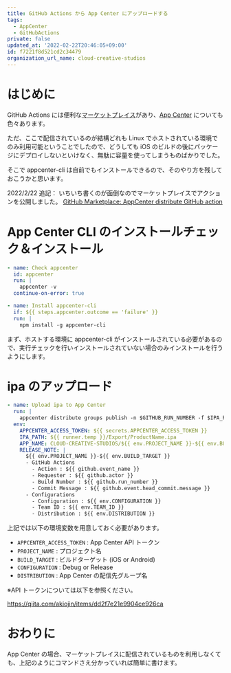 ```yaml
---
title: GitHub Actions から App Center にアップロードする
tags:
  - AppCenter
  - GitHubActions
private: false
updated_at: '2022-02-22T20:46:05+09:00'
id: f7221f8d521cd2c34479
organization_url_name: cloud-creative-studios
---
```

# はじめに

GitHub Actions には便利な[マーケットプレイス](https://github.com/marketplace?type=actions)があり、[App Center](https://github.com/marketplace?type=actions&query=App+Center+) についても色々あります。

ただ、ここで配信されているのが結構どれも Linux でホストされている環境でのみ利用可能ということでしたので、どうしても iOS のビルドの後にパッケージにデプロイしないといけなく、無駄に容量を使ってしまうものばかりでした。

そこで appcenter-cli は自前でもインストールできるので、そのやり方を残しておこうかと思います。

2022/2/22 追記：
いちいち書くのが面倒なのでマーケットプレイスでアクションを公開しました。
[GitHub Marketplace: AppCenter distribute GitHub action](https://github.com/marketplace/actions/appcenter-distribute-github-action)

# App Center CLI のインストールチェック＆インストール

```YAML
- name: Check appcenter
  id: appcenter
  run: |
    appcenter -v
  continue-on-error: true

- name: Install appcenter-cli
  if: ${{ steps.appcenter.outcome == 'failure' }}
  run: |
    npm install -g appcenter-cli
```

まず、ホストする環境に appcenter-cli がインストールされている必要があるので、実行チェックを行いインストールされていない場合のみインストールを行うようにします。

# ipa のアップロード

```YAML
- name: Upload ipa to App Center
  run: |
    appcenter distribute groups publish -n $GITHUB_RUN_NUMBER -f $IPA_PATH -r "$RELEASE_NOTE" -a $APP_NAME -g $DISTRIBUTION
  env:
    APPCENTER_ACCESS_TOKEN: ${{ secrets.APPCENTER_ACCESS_TOKEN }}
    IPA_PATH: ${{ runner.temp }}/Export/ProductName.ipa
    APP_NAME: CLOUD-CREATIVE-STUDIOS/${{ env.PROJECT_NAME }}-${{ env.BUILD_TARGET }}
    RELEASE_NOTE: |
      ${{ env.PROJECT_NAME }}-${{ env.BUILD_TARGET }}
      - GitHub Actions
        - Action : ${{ github.event_name }}
        - Requester : ${{ github.actor }}
        - Build Number : ${{ github.run_number }}
        - Commit Message : ${{ github.event.head_commit.message }}
      - Configurations
        - Configuration : ${{ env.CONFIGURATION }}
        - Team ID : ${{ env.TEAM_ID }}
        - Distribution : ${{ env.DISTRIBUTION }}
```

上記では以下の環境変数を用意しておく必要があります。

- `APPCENTER_ACCESS_TOKEN` : App Center API トークン
- `PROJECT_NAME` : プロジェクト名
- `BUILD_TARGET` : ビルドターゲット (iOS or Android)
- `CONFIGURATION` : Debug or Release
- `DISTRIBUTION` : App Center の配信先グループ名

※API トークンについては以下を参照ください。

https://qiita.com/akiojin/items/dd2f7e21e9904ce926ca

# おわりに

App Center の場合、マーケットプレイスに配信されているものを利用しなくても、上記のようにコマンドさえ分かっていれば簡単に書けます。
